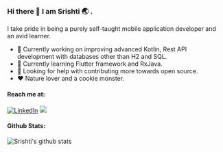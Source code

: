 ### Hi there 👋 I am Srishti :earth_asia: .

I take pride in being a purely self-taught mobile application developer and an avid learner.

- 🚧 Currently working on improving advanced Kotlin, Rest API development with databases other than H2 and SQL.
- 🌱 Currently learning Flutter framework and RxJava.
- 🤔 Looking for help with contributing more towards open source.
- :heart: Nature lover and a cookie monster.

#### Reach me at:
 [![LinkedIn](https://img.shields.io/badge/LinkedIn-Srishti_Rohatgi-informational?&style=for-the-badge&logo=LinkedIn&logoColor=white&color=2bbc8a)](https://www.linkedin.com/in/srishti-rohatgi-04847516b/)
  ![](https://img.shields.io/badge/Portfolio-Srishti_Rohatgi-informational?link=https://srishti-r.github.io/portfolio/&style=for-the-badge&logo=Firefox&logoColor=white&color=2bbc8a)
 
 #### Github Stats:
  ![Srishti's github stats](https://github-readme-stats.vercel.app/api?username=srishti-R&show_icons=true&theme=merko)

